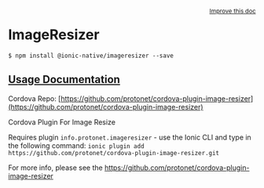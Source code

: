
<a style="float:right;font-size:12px;" href="http://github.com/driftyco/ionic-native/edit/master/src/@ionic-native/plugins/imageresizer/index.ts#L36">
  Improve this doc
</a>

# ImageResizer
<!-- end header block -->

```
$ npm install @ionic-native/imageresizer --save
```

## [Usage Documentation](https://ionicframework.com/docs/v2/native/imageresizer/)

Cordova Repo: [https://github.com/protonet/cordova-plugin-image-resizer](https://github.com/protonet/cordova-plugin-image-resizer)

<!-- description -->
Cordova Plugin For Image Resize

Requires plugin `info.protonet.imageresizer` - use the Ionic CLI and type in the following command:
`ionic plugin add https://github.com/protonet/cordova-plugin-image-resizer.git`

For more info, please see the https://github.com/protonet/cordova-plugin-image-resizer
<!-- end for prop in method.decorators[0].argumentInfo -->
<!-- end content block -->
<!-- end body block -->
